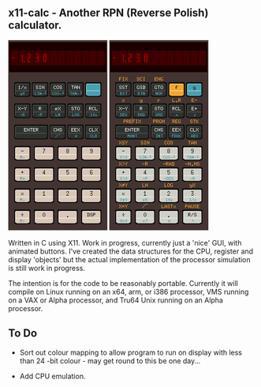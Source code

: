## x11-calc - Another RPN (Reverse Polish) calculator.

![HP21](./images/x11-calc-21.png) ![HP33](./images/x11-calc-33.png)

Written in C using X11. Work in progress, currently just a 'nice' GUI,  with
animated  buttons.  I've created the data structures for the  CPU,  register
and  display  'objects'  but the  actual  implementation  of  the  processor
simulation is still work in progress.  

The  intention is for the code to be reasonably portable.  Currently it will
compile on Linux running on an x64, arm, or i386 processor, VMS running on a
VAX or Alpha processor, and Tru64 Unix running on an Alpha processor.

## To Do

* Sort out colour mapping to allow program to run on display with less  than
  24 -bit colour - may get round to this be one day...

* Add CPU emulation.
